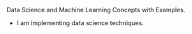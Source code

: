 Data Science and Machine Learning Concepts with Examples.

* I am implementing data science techniques.